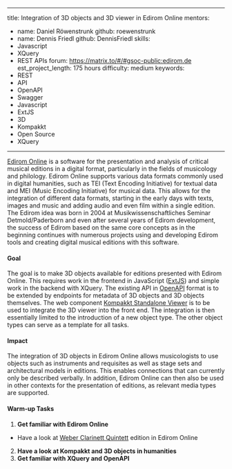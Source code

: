 ---
title: Integration of 3D objects and 3D viewer in Edirom Online 
mentors:  
  - name: Daniel Röwenstrunk
    github: roewenstrunk
  - name: Dennis Friedl
    github: DennisFriedl
skills: 
  - Javascript
  - XQuery
  - REST APIs
forum: https://matrix.to/#/#gsoc-public:edirom.de
est_project_length: 175 hours
difficulty: medium
keywords:
  - REST
  - API
  - OpenAPI
  - Swagger
  - Javascript
  - ExtJS
  - 3D
  - Kompakkt
  - Open Source
  - XQuery
  ---

[Edirom Online] is a software for the presentation and analysis of critical 
musical editions in a digital format, particularly in the fields of musicology 
and philology. Edirom Online supports various data formats commonly used in 
digital humanities, such as TEI (Text Encoding Initiative) for textual data 
and MEI (Music Encoding Initiative) for musical data. This allows for the 
integration of different data formats, starting in the early days with texts, 
images and music and adding audio and even film within a single edition. 
The Edirom idea was born in 2004 at Musikwissenschaftliches Seminar 
Detmold/Paderborn and even after several years of Edirom development, the 
success of Edirom based on the same core concepts as in the beginning 
continues with numerous projects using and developing Edirom tools and creating 
digital musical editions with this software.


#### Goal

The goal is to make 3D objects available for editions presented with Edirom Online.
This requires work in the frontend in JavaScript ([ExtJS]) and simple work in the
backend with XQuery. The existing API in [OpenAPI] format is to be extended by
endpoints for metadata of 3D objects and 3D objects themselves. The web component 
[Kompakkt Standalone Viewer] is to be used to integrate the 3D viewer into 
the front end. The integration is then essentially limited to the introduction 
of a new object type. The other object types can serve as a template for all 
tasks.

#### Impact

The integration of 3D objects in Edirom Online allows musicologists to use objects
such as instruments and requisites as well as stage sets and architectural models
in editions. This enables connections that can currently only be described verbally.
In addition, Edirom Online can then also be used in other contexts for the presentation
of editions, as relevant media types are supported.

#### Warm-up Tasks

1. **Get familiar with Edirom Online**
  * Have a look at [Weber Clarinett Quintett] edition in Edirom Online
2. **Have a look at Kompakkt and 3D objects in humanities**
3. **Get familiar with XQuery and OpenAPI**


[Edirom Online]: https://github.com/Edirom/Edirom-Online
[Kompakkt Standalone Viewer]: https://github.com/Kompakkt/StandaloneViewer
[ExtJS]: https://www.sencha.com/products/extjs/
[OpenAPI]: https://www.openapis.org/
[Weber Clarinett Quintett]: https://klarinettenquintett.weber-gesamtausgabe.de/
